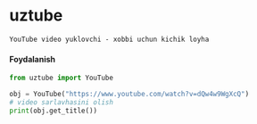# uztube
```YouTube video yuklovchi - xobbi uchun kichik loyha```

#### Foydalanish
```python
from uztube import YouTube

obj = YouTube("https://www.youtube.com/watch?v=dQw4w9WgXcQ")
# video sarlavhasini olish
print(obj.get_title())
```
